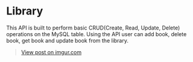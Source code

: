 # Library
This API is built to perform basic CRUD(Create, Read, Update, Delete) operations on the MySQL table. Using the API  user can add book, delete book, get book and update book from the library.
<blockquote class="imgur-embed-pub" lang="en" data-id="7GJICYy"><a href="https://imgur.com/7GJICYy">View post on imgur.com</a></blockquote><script async src="//s.imgur.com/min/embed.js" charset="utf-8"></script>
